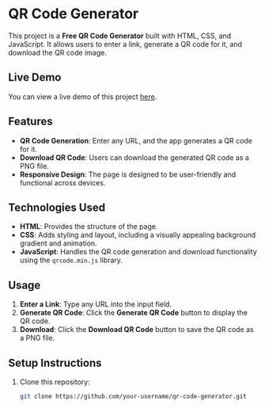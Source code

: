 # QR Code Generator

This project is a **Free QR Code Generator** built with HTML, CSS, and JavaScript. It allows users to enter a link, generate a QR code for it, and download the QR code image.

## Live Demo

You can view a live demo of this project [here]( https://pandureddie1216.github.io/Qr_generator/).

## Features

- **QR Code Generation**: Enter any URL, and the app generates a QR code for it.
- **Download QR Code**: Users can download the generated QR code as a PNG file.
- **Responsive Design**: The page is designed to be user-friendly and functional across devices.

## Technologies Used

- **HTML**: Provides the structure of the page.
- **CSS**: Adds styling and layout, including a visually appealing background gradient and animation.
- **JavaScript**: Handles the QR code generation and download functionality using the `qrcode.min.js` library.

## Usage

1. **Enter a Link**: Type any URL into the input field.
2. **Generate QR Code**: Click the **Generate QR Code** button to display the QR code.
3. **Download**: Click the **Download QR Code** button to save the QR code as a PNG file.

## Setup Instructions

1. Clone this repository:
   ```bash
   git clone https://github.com/your-username/qr-code-generator.git
